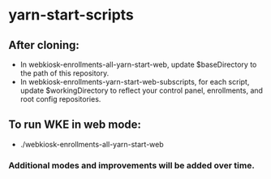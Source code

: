 # yarn-start-scripts

## After cloning:
- In webkiosk-enrollments-all-yarn-start-web, update $baseDirectory to the path of this repository.
- In webkiosk-enrollments-yarn-start-web-subscripts, for each script, update $workingDirectory to reflect your control panel, enrollments, and root config repositories.

## To run WKE in web mode:
- ./webkiosk-enrollments-all-yarn-start-web

### Additional modes and improvements will be added over time.
